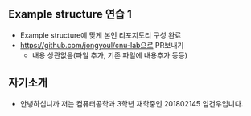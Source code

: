 ## Example structure 연습 1
- Example structure에 맞게 본인 리포지토리 구성 완료
- https://github.com/jongyoul/cnu-lab으로 PR보내기
  - 내용 상관없음(파일 추가, 기존 파일에 내용추가 등등)

## 자기소개
- 안녕하십니까 저는 컴퓨터공학과 3학년 재학중인 201802145 임건우입니다.

